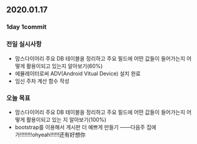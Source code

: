 ## 2020.01.17

### 1day 1commit

### 전일 실시사항
- 맘스다이어리 주요 DB 테이블을 정리하고 주요 필드에 어떤 값들이 들어가는지 어떻게 활용이되고 있는지 알아보기(60%)
- 에뮬레이터로써 ADV(Android Vitual Device) 설치 완료
- 임신 주차 계산 함수 작성

### 오늘 목표	
- 맘스다이어리 주요 DB 테이블을 정리하고 주요 필드에 어떤 값들이 들어가는지 어떻게 활용이되고 있는
지 알아보기(100%)
- bootstrap를 이용해서 게시판 더 예쁘게 만들기
——다음주 집에 가!!!!!!!!ohyeah!!!!!!还有好想你
